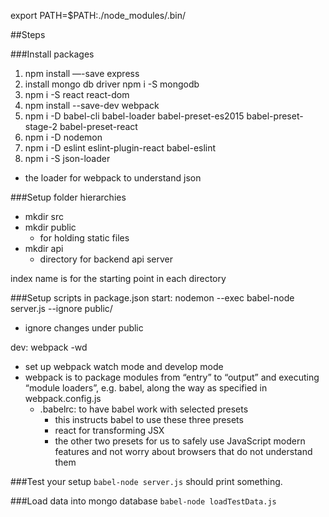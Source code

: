 export PATH=$PATH:./node_modules/.bin/

##Steps

###Install packages
1. npm install —-save express
2. install mongo db driver
    npm i -S mongodb
3. npm i -S react react-dom
4. npm install --save-dev webpack
5. npm i -D babel-cli babel-loader babel-preset-es2015 babel-preset-stage-2 babel-preset-react
6. npm i -D nodemon
7. npm i -D eslint eslint-plugin-react babel-eslint
8. npm i -S json-loader
  * the loader for webpack to understand json

###Setup folder hierarchies
* mkdir src
* mkdir public
    * for holding static files
* mkdir api
    * directory for backend api server

index name is for the starting point in each directory

###Setup scripts in package.json
start: nodemon --exec babel-node server.js --ignore public/
* ignore changes under public

dev: webpack -wd
* set up webpack watch mode and develop mode
* webpack is to package modules from “entry” to “output” and executing “module loaders”, e.g. babel, along the way as specified in webpack.config.js
    * .babelrc: to have babel work with selected presets
        * this instructs babel to use these three presets
        * react for transforming JSX
        * the other two presets for us to safely use JavaScript modern features and not worry about browsers that do not understand them

###Test your setup
`
babel-node server.js
`
should print something.

###Load data into mongo database
`
babel-node loadTestData.js
`
